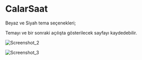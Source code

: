# CalarSaat

Beyaz ve Siyah tema seçenekleri;

Temayı ve bir sonraki açılışta gösterilecek sayfayı kaydedebilir.

![Screenshot_2](https://user-images.githubusercontent.com/106676105/232208716-5cbc6c5b-5cb2-4f4b-b455-b4f020f9538a.png)

![Screenshot_3](https://user-images.githubusercontent.com/106676105/232208798-5a531300-decd-4faa-9dcb-f6488792877f.png)
